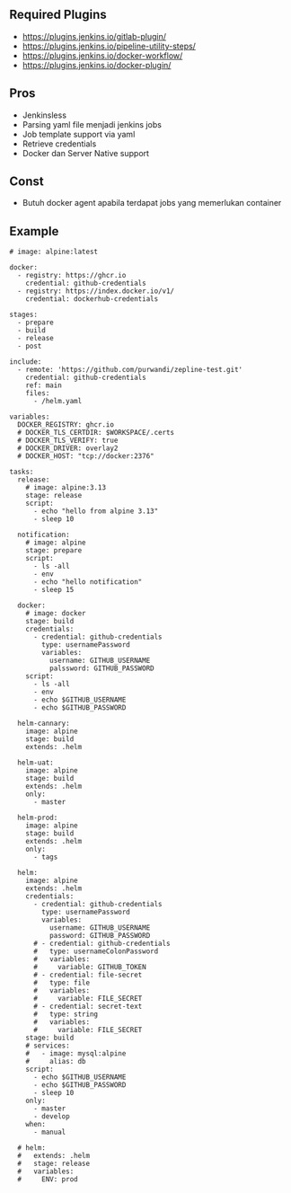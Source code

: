 ## Required Plugins

- https://plugins.jenkins.io/gitlab-plugin/
- https://plugins.jenkins.io/pipeline-utility-steps/
- https://plugins.jenkins.io/docker-workflow/
- https://plugins.jenkins.io/docker-plugin/

## Pros

- Jenkinsless
- Parsing yaml file menjadi jenkins jobs
- Job template support via yaml
- Retrieve credentials
- Docker dan Server Native support

## Const

- Butuh docker agent apabila terdapat jobs yang memerlukan container


## Example

```
# image: alpine:latest

docker:
  - registry: https://ghcr.io
    credential: github-credentials
  - registry: https://index.docker.io/v1/
    credential: dockerhub-credentials

stages:
  - prepare
  - build
  - release
  - post

include:
  - remote: 'https://github.com/purwandi/zepline-test.git'
    credential: github-credentials
    ref: main
    files: 
      - /helm.yaml

variables:
  DOCKER_REGISTRY: ghcr.io
  # DOCKER_TLS_CERTDIR: $WORKSPACE/.certs
  # DOCKER_TLS_VERIFY: true
  # DOCKER_DRIVER: overlay2 
  # DOCKER_HOST: "tcp://docker:2376"

tasks:
  release:
    # image: alpine:3.13
    stage: release
    script: 
      - echo "hello from alpine 3.13"
      - sleep 10

  notification:
    # image: alpine
    stage: prepare
    script:
      - ls -all
      - env
      - echo "hello notification"
      - sleep 15

  docker:
    # image: docker
    stage: build
    credentials:
      - credential: github-credentials
        type: usernamePassword
        variables:
          username: GITHUB_USERNAME
          palssword: GITHUB_PASSWORD
    script:
      - ls -all
      - env
      - echo $GITHUB_USERNAME
      - echo $GITHUB_PASSWORD

  helm-cannary:
    image: alpine
    stage: build
    extends: .helm

  helm-uat:
    image: alpine
    stage: build
    extends: .helm
    only: 
      - master

  helm-prod:
    image: alpine
    stage: build
    extends: .helm
    only: 
      - tags

  helm:
    image: alpine
    extends: .helm
    credentials:
      - credential: github-credentials
        type: usernamePassword
        variables:
          username: GITHUB_USERNAME
          password: GITHUB_PASSWORD
      # - credential: github-credentials
      #   type: usernameColonPassword
      #   variables:
      #     variable: GITHUB_TOKEN
      # - credential: file-secret
      #   type: file
      #   variables:
      #     variable: FILE_SECRET
      # - credential: secret-text
      #   type: string
      #   variables:
      #     variable: FILE_SECRET
    stage: build
    # services:
    #   - image: mysql:alpine
    #     alias: db
    script:
      - echo $GITHUB_USERNAME
      - echo $GITHUB_PASSWORD
      - sleep 10
    only:
      - master
      - develop
    when:
      - manual

  # helm:
  #   extends: .helm
  #   stage: release
  #   variables:
  #     ENV: prod
  ```